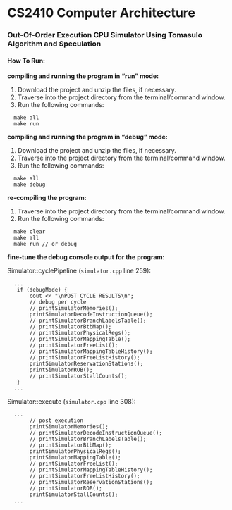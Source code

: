 # CS2410 Computer Architecture


### Out-Of-Order Execution CPU Simulator Using Tomasulo Algorithm and Speculation

#### How To Run:

**compiling and running the program in “run” mode:**

1. Download the project and unzip the files, if necessary.
2. Traverse into the project directory from the terminal/command window.
3. Run the following commands:

```
  make all
  make run
```

**compiling and running the program in “debug” mode:**

1. Download the project and unzip the files, if necessary.
2. Traverse into the project directory from the terminal/command window.
3. Run the following commands:

```
  make all
  make debug
```

**re-compiling the program:**

1. Traverse into the project directory from the terminal/command window.
2. Run the following commands:

```
  make clear
  make all
  make run // or debug
```

**fine-tune the debug console output for the program:**

Simulator::cyclePipeline (`simulator.cpp` line 259):

```
  ...
   if (debugMode) {
       cout << "\nPOST CYCLE RESULTS\n";
       // debug per cycle
       // printSimulatorMemories();
       printSimulatorDecodeInstructionQueue();
       // printSimulatorBranchLabelsTable();
       // printSimulatorBtbMap();
       // printSimulatorPhysicalRegs();
       // printSimulatorMappingTable();
       // printSimulatorFreeList();
       // printSimulatorMappingTableHistory();
       // printSimulatorFreeListHistory();
       printSimulatorReservationStations();
       printSimulatorROB();
       // printSimulatorStallCounts();
   }
  ...
```

Simulator::execute (`simulator.cpp` line 308):

```
  ...
       // post execution
       printSimulatorMemories();
       // printSimulatorDecodeInstructionQueue();
       // printSimulatorBranchLabelsTable();
       // printSimulatorBtbMap();
       printSimulatorPhysicalRegs();
       printSimulatorMappingTable();
       // printSimulatorFreeList();
       // printSimulatorMappingTableHistory();
       // printSimulatorFreeListHistory();
       // printSimulatorReservationStations();
       // printSimulatorROB();
       printSimulatorStallCounts();
  ...
```
